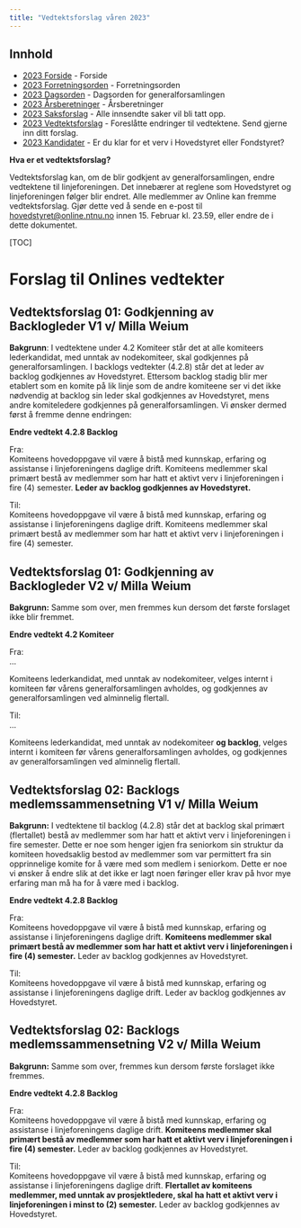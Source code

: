 ```yaml
---
title: "Vedtektsforslag våren 2023"
---
```


## Innhold  
* [2023 Forside](/wiki/online/generalforsamlingen/genfors2023v)   - Forside
* [2023 Forretningsorden](/wiki/online/generalforsamlingen/genfors2023v/forretningsorden) - Forretningsorden
* [2023 Dagsorden](/wiki/online/generalforsamlingen/genfors2023v/dagsorden) - Dagsorden for generalforsamlingen
* [2023 Årsberetninger](/wiki/online/generalforsamlingen/genfors2023v/aarsberetninger) - Årsberetninger
* [2023 Saksforslag](/wiki/online/generalforsamlingen/genfors2023v/saksforslag) - Alle innsendte saker vil bli tatt opp.
* [2023 Vedtektsforslag](/wiki/online/generalforsamlingen/genfors2023v/vedtekstforslag) - Foreslåtte endringer til vedtektene. Send gjerne inn ditt forslag.
* [2023 Kandidater](/wiki/online/generalforsamlingen/genfors2023v/valg) - Er du klar for et verv i Hovedstyret eller Fondstyret? 




**Hva er et vedtektsforslag?**

Vedtektsforslag kan, om de blir godkjent av generalforsamlingen, endre vedtektene til linjeforeningen. Det innebærer at reglene som Hovedstyret og linjeforeningen følger blir endret. Alle medlemmer av Online kan fremme vedtektsforslag. Gjør dette ved å sende en e-post til hovedstyret@online.ntnu.no innen 15. Februar kl. 23.59, eller endre de i dette dokumentet. 

[TOC]

# Forslag til Onlines vedtekter


## Vedtektsforslag 01: Godkjenning av Backlogleder V1 v/ Milla Weium

**Bakgrunn**: I vedtektene under 4.2 Komiteer står det at alle komiteers lederkandidat, med
unntak av nodekomiteer, skal godkjennes på generalforsamlingen. I backlogs vedtekter (4.2.8)
står det at leder av backlog godkjennes av Hovedstyret. Ettersom backlog stadig blir mer
etablert som en komite på lik linje som de andre komiteene ser vi det ikke nødvendig at
backlog sin leder skal godkjennes av Hovedstyret, mens andre komiteledere godkjennes på
generalforsamlingen. Vi ønsker dermed først å fremme denne endringen:

**Endre vedtekt 4.2.8 Backlog**

Fra:  
Komiteens hovedoppgave vil være å bistå med kunnskap, erfaring og
assistanse i linjeforeningens daglige drift. Komiteens medlemmer skal
primært bestå av medlemmer som har hatt et aktivt verv i linjeforeningen
i fire (4) semester. **Leder av backlog godkjennes av Hovedstyret.**

Til:  
Komiteens hovedoppgave vil være å bistå med kunnskap, erfaring og
assistanse i linjeforeningens daglige drift. Komiteens medlemmer skal
primært bestå av medlemmer som har hatt et aktivt verv i linjeforeningen
i fire (4) semester.

## Vedtektsforslag 01: Godkjenning av Backlogleder V2 v/ Milla Weium

**Bakgrunn:** Samme som over, men fremmes kun dersom det første forslaget ikke blir fremmet. 

**Endre vedtekt 4.2 Komiteer**

Fra:  
...  

Komiteens lederkandidat, med unntak av nodekomiteer, velges internt i
komiteen før vårens generalforsamlingen avholdes, og godkjennes av
generalforsamlingen ved alminnelig flertall.

Til:  
...  

Komiteens lederkandidat, med unntak av nodekomiteer **og backlog**,
velges internt i komiteen før vårens generalforsamlingen avholdes, og
godkjennes av generalforsamlingen ved alminnelig flertall.

## Vedtektsforslag 02: Backlogs medlemssammensetning V1 v/ Milla Weium 

**Bakgrunn:** I vedtektene til backlog (4.2.8) står det at backlog skal primært (flertallet) bestå av medlemmer som har hatt et aktivt verv i linjeforeningen i fire semester. Dette er noe som henger igjen fra seniorkom sin struktur da komiteen hovedsaklig bestod av medlemmer som var permittert fra sin opprinnelige komite for å være med som medlem i seniorkom. Dette er
noe vi ønsker å endre slik at det ikke er lagt noen føringer eller krav på hvor mye erfaring man må ha for å være med i backlog.

**Endre vedtekt 4.2.8 Backlog**

Fra:  
Komiteens hovedoppgave vil være å bistå med kunnskap, erfaring og
assistanse i linjeforeningens daglige drift. **Komiteens medlemmer skal primært
bestå av medlemmer som har hatt et aktivt verv i linjeforeningen i fire (4)
semester.** Leder av backlog godkjennes av Hovedstyret.

Til:  
Komiteens hovedoppgave vil være å bistå med kunnskap, erfaring og
assistanse i linjeforeningens daglige drift. Leder av backlog godkjennes av
Hovedstyret.

## Vedtektsforslag 02: Backlogs medlemssammensetning V2 v/ Milla Weium 

**Bakgrunn:** Samme som over, fremmes kun dersom første forslaget ikke fremmes. 

**Endre vedtekt 4.2.8 Backlog**

Fra:  
Komiteens hovedoppgave vil være å bistå med kunnskap, erfaring og
assistanse i linjeforeningens daglige drift. **Komiteens medlemmer skal primært
bestå av medlemmer som har hatt et aktivt verv i linjeforeningen i fire (4)
semester.** Leder av backlog godkjennes av Hovedstyret.

Til:  
Komiteens hovedoppgave vil være å bistå med kunnskap, erfaring og
assistanse i linjeforeningens daglige drift. **Flertallet av komiteens medlemmer,
med unntak av prosjektledere, skal ha hatt et aktivt verv i linjeforeningen i
minst to (2) semester.** Leder av backlog godkjennes av Hovedstyret.